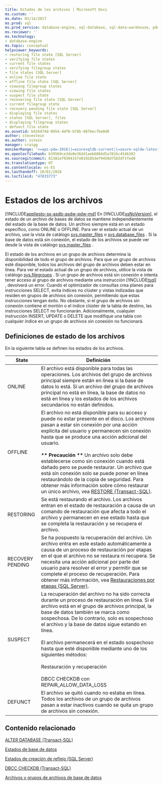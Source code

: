 ```yaml
---
title: Estados de los archivos | Microsoft Docs
ms.custom: ''
ms.date: 03/14/2017
ms.prod: sql
ms.prod_service: database-engine, sql-database, sql-data-warehouse, pdw
ms.reviewer: ''
ms.technology:
- database-engine
ms.topic: conceptual
helpviewer_keywords:
- restoring file state [SQL Server]
- verifying file states
- current file states
- verifying filegroup states
- file states [SQL Server]
- online file state
- offline file state [SQL Server]
- viewing filegroup states
- viewing file states
- suspect file state
- recovering file state [SQL Server]
- current filegroup state
- recovery pending file state [SQL Server]
- displaying file states
- states [SQL Server], files
- displaying filegroup states
- defunct file state
ms.assetid: b426474d-8954-4df0-b78b-887becfbe8d6
author: stevestein
ms.author: sstein
manager: craigg
monikerRange: '>=aps-pdw-2016||=azuresqldb-current||=azure-sqldw-latest||>=sql-server-2016||=sqlallproducts-allversions||>=sql-server-linux-2017||=azuresqldb-mi-current'
ms.openlocfilehash: b39569ce3de0e36dd1aeb6884d5a7816c454b382
ms.sourcegitcommit: 61381ef939415fe019285def9450d7583df1fed0
ms.translationtype: HT
ms.contentlocale: es-ES
ms.lasthandoff: 10/01/2018
ms.locfileid: "47833773"
---
```

# <a name="file-states"></a>Estados de los archivos
[!INCLUDE[appliesto-ss-asdb-asdw-pdw-md](../../includes/appliesto-ss-asdb-asdw-pdw-md.md)]
  En [!INCLUDE[ssNoVersion](../../includes/ssnoversion-md.md)], el estado de un archivo de bases de datos se mantiene independientemente del estado de la base de datos. Un archivo siempre está en un estado específico, como ONLINE o OFFLINE. Para ver el estado actual de un archivo, use la vista de catálogo [sys.master_files](../../relational-databases/system-catalog-views/sys-master-files-transact-sql.md) o [sys.database_files](../../relational-databases/system-catalog-views/sys-database-files-transact-sql.md) . Si la base de datos está sin conexión, el estado de los archivos se puede ver desde la vista de catálogo [sys.master_files](../../relational-databases/system-catalog-views/sys-master-files-transact-sql.md) .  
  
 El estado de los archivos en un grupo de archivos determina la disponibilidad de todo el grupo de archivos. Para que un grupo de archivos esté disponible, todos los archivos del grupo de archivos deben estar en línea. Para ver el estado actual de un grupo de archivos, utilice la vista de catálogo [sys.filegroups](../../relational-databases/system-catalog-views/sys-filegroups-transact-sql.md) . Si un grupo de archivos está sin conexión e intenta tener acceso al grupo de archivos mediante una instrucción [!INCLUDE[tsql](../../includes/tsql-md.md)] , devolverá un error. Cuando el optimizador de consultas crea planes para instrucciones SELECT, evita índices no clúster y vistas indizadas que residen en grupos de archivos sin conexión, permitiendo que estas instrucciones tengan éxito. No obstante, si el grupo de archivos sin conexión contiene el montón o el índice clúster de la tabla de destino, las instrucciones SELECT no funcionarán. Adicionalmente, cualquier instrucción INSERT, UPDATE o DELETE que modifique una tabla con cualquier índice en un grupo de archivos sin conexión no funcionará.  
  
## <a name="file-state-definitions"></a>Definiciones de estado de los archivos  
 En la siguiente tabla se definen los estados de los archivos.  
  
|State|Definición|  
|-----------|----------------|  
|ONLINE|El archivo está disponible para todas las operaciones. Los archivos del grupo de archivos principal siempre están en línea si la base de datos lo está. Si un archivo del grupo de archivos principal no está en línea, la base de datos no está en línea y los estados de los archivos secundarios no están definidos.|  
|OFFLINE|El archivo no está disponible para su acceso y puede no estar presente en el disco. Los archivos pasan a estar sin conexión por una acción explícita del usuario y permanecen sin conexión hasta que se produce una acción adicional del usuario.<br /><br /> **\*\* Precaución \*\*** Un archivo solo debe establecerse como sin conexión cuando está dañado pero se puede restaurar. Un archivo que está sin conexión solo se puede poner en línea restaurándolo de la copia de seguridad. Para obtener más información sobre cómo restaurar un único archivo, vea [RESTORE &#40;Transact-SQL&#41;](../../t-sql/statements/restore-statements-transact-sql.md).|  
|RESTORING|Se está restaurando el archivo. Los archivos entran en el estado de restauración a causa de un comando de restauración que afecta a todo el archivo y permanecen en ese estado hasta que se completa la restauración y se recupera el archivo.|  
|RECOVERY PENDING|Se ha pospuesto la recuperación del archivo. Un archivo entra en este estado automáticamente a causa de un proceso de restauración por etapas en el que el archivo no se restaura ni recupera. Se necesita una acción adicional por parte del usuario para resolver el error y permitir que se complete el proceso de recuperación. Para obtener más información, vea [Restauraciones por etapas &#40;SQL Server&#41;](../../relational-databases/backup-restore/piecemeal-restores-sql-server.md).|  
|SUSPECT|La recuperación del archivo no ha sido correcta durante un proceso de restauración en línea. Si el archivo está en el grupo de archivos principal, la base de datos también se marca como sospechosa. De lo contrario, solo es sospechoso el archivo y la base de datos sigue estando en línea.<br /><br /> El archivo permanecerá en el estado sospechoso hasta que esté disponible mediante uno de los siguientes métodos:<br /><br /> Restauración y recuperación<br /><br /> DBCC CHECKDB con REPAIR_ALLOW_DATA_LOSS|  
|DEFUNCT|El archivo se quitó cuando no estaba en línea. Todos los archivos de un grupo de archivos pasan a estar inactivos cuando se quita un grupo de archivos sin conexión.|  
  
## <a name="related-content"></a>Contenido relacionado  
 [ALTER DATABASE &#40;Transact-SQL&#41;](../../t-sql/statements/alter-database-transact-sql.md)  
  
 [Estados de base de datos](../../relational-databases/databases/database-states.md)  
  
 [Estados de creación de reflejo &#40;SQL Server&#41;](../../database-engine/database-mirroring/mirroring-states-sql-server.md)  
  
 [DBCC CHECKDB &#40;Transact-SQL&#41;](../../t-sql/database-console-commands/dbcc-checkdb-transact-sql.md)  
  
 [Archivos y grupos de archivos de base de datos](../../relational-databases/databases/database-files-and-filegroups.md)  
  
  
